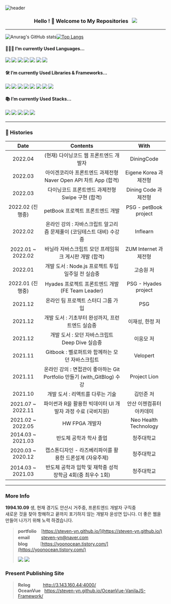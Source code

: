 ![header](https://capsule-render.vercel.app/api?type=waving&color=0:66d9e8,100:eebefa&height=350&section=header&text=yoonOcean's%20GitHub&animation=twinkling&fontSize=50&fontColor=ffffff&fontAlignY=41&desc=Web%20Front%20End%20Developer&rotate=0)

<h3 align="center">
Hello ! 👋 Welcome to My Repositories &nbsp; <img src="https://hits.seeyoufarm.com/api/count/incr/badge.svg?url=https%3A%2F%2Fgithub.com%2Fsteven-yn&count_bg=%2379C83D&title_bg=%23555555&icon=&icon_color=%23E7E7E7&title=hits&edge_flat=false"/>
</h3>

---

![Anurag's GitHub stats](https://github-readme-stats.vercel.app/api?username=steven-yn&show_icons=true&theme=tokyonight)[![Top Langs](https://github-readme-stats.vercel.app/api/top-langs/?username=steven-yn&hide=jupyternotebook,java&layout=compact)](https://github.com/anuraghazra/github-readme-stats)

#### 👩🏻‍💻 I’m currently Used Languages...

<h4>
<img src="https://img.shields.io/badge/html-E34F26?style=for-the-badge&logo=HTML5&logoColor=fff"/>
<img src="https://img.shields.io/badge/css-1572B6?style=for-the-badge&logo=CSS3&logoColor=fff"/>
<img src="https://img.shields.io/badge/styled_components-DB7093?style=for-the-badge&logo=styled-components&logoColor=fff"/>
<img src="https://img.shields.io/badge/sass-CC6699?style=for-the-badge&logo=sass&logoColor=fff"/>
<img src="https://img.shields.io/badge/javascript-F7DF1E?style=for-the-badge&logo=javascript&logoColor=000"/>
<img src="https://img.shields.io/badge/typescript-1c7ed6?style=for-the-badge&logo=typescript&logoColor=fff"/>
<img src="https://img.shields.io/badge/c-A8B9CC?style=for-the-badge&logo=C&logoColor=fff"/>
</h4>

#### 🛠 I’m currently Used Libraries & Frameworks...

<h4>
<img src="https://img.shields.io/badge/react-61DAFB?style=for-the-badge&logo=react&logoColor=000"/>
<img src="https://img.shields.io/badge/next.js-000000?style=for-the-badge&logo=next.js&logoColor=fff"/>
<img src="https://img.shields.io/badge/react_query-FF4154?style=for-the-badge&logo=reactquery&logoColor=fff"/>
<img src="https://img.shields.io/badge/redux-764ABC?style=for-the-badge&logo=redux&logoColor=fff"/>
<img src="https://img.shields.io/badge/redux_saga-999999?style=for-the-badge&logo=redux-saga&logoColor=fff"/>
<img src="https://img.shields.io/badge/node.js-74b816?style=for-the-badge&logo=node.js&logoColor=fff"/>
<img src="https://img.shields.io/badge/express-000000?style=for-the-badge&logo=express&logoColor=fff"/>

<img src="https://img.shields.io/badge/jest-C21325?style=for-the-badge&logo=jest&logoColor=fff"/>
</h4>

#### 📚 I’m currently Used Stacks...

<h4>
<img src="https://img.shields.io/badge/yarn_3_pnp-2C8EBB?style=for-the-badge&logo=yarn&logoColor=fff"/>
<img src="https://img.shields.io/badge/webpack-8DD6F9?style=for-the-badge&logo=webpack&logoColor=000"/>
<img src="https://img.shields.io/badge/babel-F9DC3E?style=for-the-badge&logo=babel&logoColor=000"/>
<img src="https://img.shields.io/badge/nginx-009639?style=for-the-badge&logo=nginx&logoColor=fff"/>
<img src="https://img.shields.io/badge/aws_ec2-FF9900?style=for-the-badge&logo=awsamplify&logoColor=fff"/>
<!--
<img src="https://img.shields.io/badge/aws_s3-232F3E?style=for-the-badge&logo=amazonaws&logoColor=fff"/>
<img src="https://img.shields.io/badge/aws_lambda-232F3E?style=for-the-badge&logo=awslambda&logoColor=fff"/>-->
</h4>

---
  
### 🎥 Histories

<div align="center">
  
| Date | Contents | With |
|:---:|:---:|:---:|
| 2022.04 | (현재) 다이닝코드 웹 프론트엔드 개발자 | DiningCode |
| 2022.03 | 아이겐코리아 프론트엔드 과제전형 Naver Open API 차트 App (합격) | Eigene Korea 과제전형 |
| 2022.03 | 다이닝코드 프론트엔드 과제전형 Swipe 구현 (합격) | Dining Code 과제전형 |
| 2022.02 (진행중) | petBook 프로젝트 프론트엔드 개발 | PSG - petBook project |
| 2022.02 | 온라인 강의 : 자바스크립트 알고리즘 문제풀이 (코딩테스트 대비) 수강중 | Inflearn |
| 2022.01 ~ 2022.02 | 바닐라 자바스크립트 모던 프레임워크 게시판 개발 (합격) | ZUM Internet 과제전형 |
| 2022.01 | 개발 도서 : Node.js 프로젝트 투입 일주일 전 실습중 | 고승원 저 |
| 2022.01 (진행중) | Hyades 프로젝트 프론트엔드 개발 (FE Team Leader) | PSG - Hyades project |
| 2021.12 | 온라인 팀 프로젝트 스터디 그룹 가입 | PSG |
| 2021.12 | 개발 도서 : 기초부터 완성까지, 프런트엔드 실습중 | 이재성, 한정 저 |
| 2021.12 | 개발 도서 : 모던 자바스크립트 Deep Dive 실습중 | 이웅모 저 |
| 2021.11 | Gitbook : 벨로퍼트와 함께하는 모던 자바스크립트 | Velopert |
| 2021.11 | 온라인 강의 : 면접관이 좋아하는 Git Portfolio 만들기 (with_GitBlog) 수강 | Project Lion |
| 2021.10 | 개발 도서 : 리액트를 다루는 기술 | 김민준 저 |
| 2021.07 ~ 2022.11 | 파이썬과 R을 활용한 빅데이터 UI 개발자 과정 수료 (국비지원) | 안산 이젠컴퓨터아카데미 |
| 2021.02 ~ 2022.05 | HW FPGA 개발자 | Neo Health Technology |
| 2014.03 ~ 2021.03 | 반도체 공학과 학사 졸업 | 청주대학교 |
| 2020.03 ~ 2020.12 | 캡스톤디자인 - 라즈베리파이를 활용한 드론설계 (자유주제) | 청주대학교 |
| 2014.03 ~ 2021.03 | 반도체 공학과 입학 및 재학중 성적장학금 4회(중 최우수 1회) | 청주대학교 | 
  
</div>

---

### More Info 

**1994.10.09** 생, 현재 경기도 안산시 거주중, 프론트엔드 개발자 구직중 \
새로운 것을 찾아 항해하고 끝까지 포기하지 않는 개발자 윤성연 입니다.
더 좋은 웹을 만들어 나가기 위해 노력 하겠습니다.

> **portfolio**　[https://steven-yn.github.io/](https://steven-yn.github.io/)  \
> **email** 　　 steven-yn@naver.com  \
> **blog**&nbsp; 　　  [https://yoonocean.tistory.com/](https://yoonocean.tistory.com/)
> 
> [<img src="https://img.shields.io/badge/notion-000000?logo=notion&logoColor=fff"/>](https://boulder-grouse-005.notion.site/yoonOcean-Dev-Log-fad49379d7db4a118e025b4c73f52d9d) [<img src="https://img.shields.io/badge/Instagram-E4405F?logo=Instagram&logoColor=fff"/>](https://instagram.com/s_____yn.1009)

### Present Publishing Site

> **Relog** 　　&nbsp; http://3.143.160.44:4000/  \
> **OceanVue** &nbsp; https://steven-yn.github.io/OceanVue-VanilaJS-Framework/
